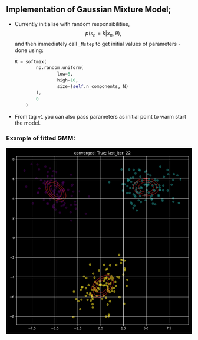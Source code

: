 ## Implementation of Gaussian Mixture Model;
* Currently initialise with random responsibilities, $$p(s_n=k|x_n, \theta),$$ and then immediately call `_Mstep` to get initial values of parameters - done using:
	```Python
	R = softmax(
			np.random.uniform(
					low=5, 
					high=10, 
					size=(self.n_components, N)
			), 
			0
		)
	```
* From tag `v1` you can also pass parameters as initial point to warm start the model.

### Example of fitted GMM:

![alt text](https://github.com/mariovas3/probabilistic_models/blob/master/ci_plots.png)

